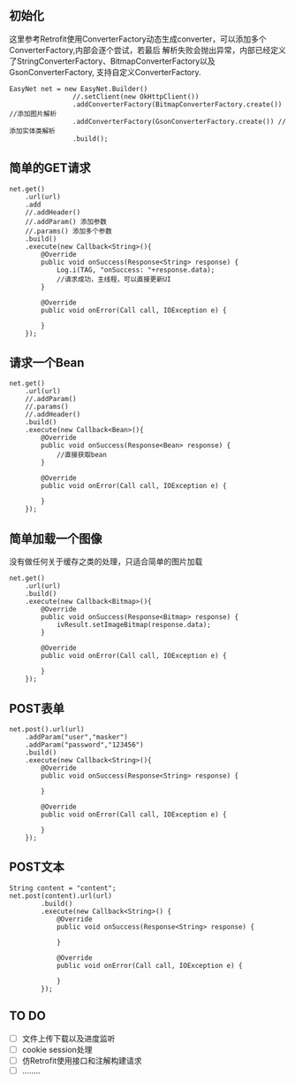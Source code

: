 ## 初始化
这里参考Retrofit使用ConverterFactory动态生成converter，可以添加多个ConverterFactory,内部会逐个尝试，若最后
解析失败会抛出异常，内部已经定义了StringConverterFactory、BitmapConverterFactory以及GsonConverterFactory,
支持自定义ConverterFactory.
```
EasyNet net = new EasyNet.Builder()
                //.setClient(new OkHttpClient())
                .addConverterFactory(BitmapConverterFactory.create()) //添加图片解析
                .addConverterFactory(GsonConverterFactory.create()) //添加实体类解析
                .build();
```
## 简单的GET请求
```
net.get()
    .url(url)
    .add
    //.addHeader()
    //.addParam() 添加参数
    //.params() 添加多个参数
    .build()
    .execute(new Callback<String>(){
        @Override
        public void onSuccess(Response<String> response) {
            Log.i(TAG, "onSuccess: "+response.data);
            //请求成功，主线程，可以直接更新UI
        }

        @Override
        public void onError(Call call, IOException e) {

        }
    });
```
## 请求一个Bean
```
net.get()
    .url(url)
    //.addParam()
    //.params()
    //.addHeader()
    .build()
    .execute(new Callback<Bean>(){
        @Override
        public void onSuccess(Response<Bean> response) {
            //直接获取bean
        }

        @Override
        public void onError(Call call, IOException e) {

        }
    });
```
## 简单加载一个图像
没有做任何关于缓存之类的处理，只适合简单的图片加载
```
net.get()
    .url(url)
    .build()
    .execute(new Callback<Bitmap>(){
        @Override
        public void onSuccess(Response<Bitmap> response) {
            ivResult.setImageBitmap(response.data);
        }

        @Override
        public void onError(Call call, IOException e) {

        }
    });
```
## POST表单
```
net.post().url(url)
    .addParam("user","masker")
    .addParam("password","123456")
    .build()
    .execute(new Callback<String>(){
        @Override
        public void onSuccess(Response<String> response) {

        }

        @Override
        public void onError(Call call, IOException e) {

        }
    });
```
## POST文本
```
String content = "content";
net.post(content).url(url)
        .build()
        .execute(new Callback<String>() {
            @Override
            public void onSuccess(Response<String> response) {

            }

            @Override
            public void onError(Call call, IOException e) {

            }
        });
```

## TO DO
- [ ] 文件上传下载以及进度监听
- [ ] cookie session处理
- [ ] 仿Retrofit使用接口和注解构建请求
- [ ] ........
